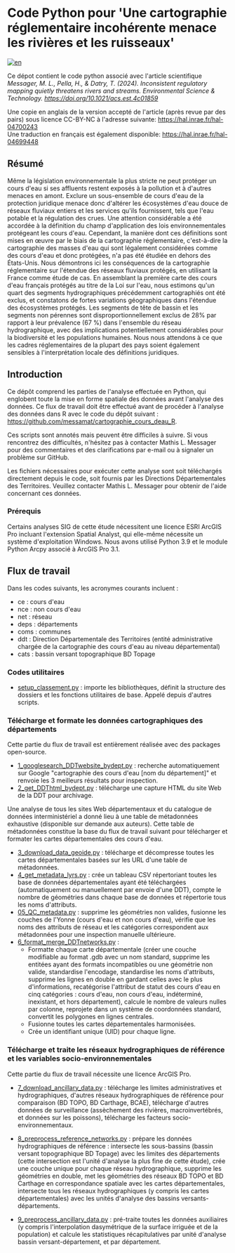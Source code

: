 # Code Python pour 'Une cartographie réglementaire incohérente menace les rivières et les ruisseaux'
[![en](https://img.shields.io/badge/lang-en-red.svg)](https://github.com/messamat/cartographie_cours_deau/blob/master/README.md)

Ce dépot contient le code python associé avec l'article scientifique _Messager, M. L., Pella, H., & Datry, T. (2024). 
Inconsistent regulatory mapping quietly threatens rivers and streams. Environmental Science & Technology. 
https://doi.org/10.1021/acs.est.4c01859_

Une copie en anglais de la version accepté de l'article (après revue par des pairs) sous licence CC-BY-NC
à l'adresse suivante: https://hal.inrae.fr/hal-04700243  
Une traduction en français est également disponible: https://hal.inrae.fr/hal-04699448

## Résumé
Même la législation environnementale la plus stricte ne peut protéger un cours d'eau si ses affluents restent 
exposés à la pollution et à d'autres menaces en amont. Exclure un sous-ensemble de cours d'eau de la protection
juridique menace donc d'altérer les écosystèmes d'eau douce de réseaux fluviaux entiers et les services qu'ils 
fournissent, tels que l'eau potable et la régulation des crues. Une attention considérable a été accordée à la 
définition du champ d'application des lois environnementales protégeant les cours d'eau. Cependant, la manière
dont ces définitions sont mises en œuvre par le biais de la cartographie réglementaire, c'est-à-dire la cartographie 
des masses d'eau qui sont légalement considérées comme des cours d'eau et donc protégées, n'a pas été étudiée 
en dehors des États-Unis. Nous démontrons ici les conséquences de la cartographie réglementaire sur l'étendue 
des réseaux fluviaux protégés, en utilisant la France comme étude de cas. En assemblant la première carte des 
cours d'eau français protégés au titre de la Loi sur l'eau, nous estimons qu'un quart des segments hydrographiques 
précédemment cartographiés ont été exclus, et constatons de fortes variations géographiques dans l'étendue des 
écosystèmes protégés. Les segments de tête de bassin et les segments non pérennes sont disproportionnellement 
exclus de 28% par rapport à leur prévalence (67 %) dans l'ensemble du réseau hydrographique, avec des implications
potentiellement considérables pour la biodiversité et les populations humaines. Nous nous attendons à ce que les 
cadres réglementaires de la plupart des pays soient également sensibles à l'interprétation locale des définitions 
juridiques. 

## Introduction

Ce dépôt comprend les parties de l'analyse effectuée en Python, qui englobent toute la mise en forme spatiale 
des données avant l'analyse des données. Ce flux de travail doit être effectué avant de procéder à l'analyse 
des données dans R avec le code du dépôt suivant : https://github.com/messamat/cartographie_cours_deau_R.  

Ces scripts sont annotés mais peuvent être difficiles à suivre. Si vous rencontrez des difficultés, 
n'hésitez pas à contacter Mathis L. Messager pour des commentaires et des clarifications par e-mail
ou à signaler un problème sur GitHub.

Les fichiers nécessaires pour exécuter cette analyse sont soit téléchargés directement depuis le code, 
soit fournis par les Directions Départementales des Territoires. Veuillez contacter Mathis L. Messager 
pour obtenir de l'aide concernant ces données. 

### Prérequis
Certains analyses SIG de cette étude nécessitent une licence ESRI ArcGIS Pro incluant l'extension 
Spatial Analyst, qui elle-même nécessite un système d'exploitation Windows. Nous avons utilisé Python 3.9 et
le module Python Arcpy associé à ArcGIS Pro 3.1.

## Flux de travail
Dans les codes suivants, les acronymes courants incluent :
- ce : cours d'eau
- nce : non cours d'eau
- net : réseau
- deps : départements
- coms : communes
- ddt : Direction Départementale des Territoires (entité administrative chargée de la cartographie des cours d'eau au niveau départemental)
- cats : bassin versant topographique BD Topage

### Codes utilitaires
- [setup_classement.py](https://github.com/messamat/cartographie_cours_deau/blob/master/setup_classement.py) : 
importe les bibliothèques, définit la structure des dossiers et les fonctions utilitaires de base. Appelé depuis d'autres scripts.

### Télécharge et formate les données cartographiques des départements
Cette partie du flux de travail est entièrement réalisée avec des packages open-source.
- [1_googlesearch_DDTwebsite_bydept.py](https://github.com/messamat/cartographie_cours_deau/blob/master/1_googlesearch_DDTwebsite_bydept.py) : 
recherche automatiquement sur Google "cartographie des cours d'eau [nom du département]" et renvoie les 3 meilleurs résultats pour inspection.
- [2_get_DDThtml_bydept.py](https://github.com/messamat/cartographie_cours_deau/blob/master/2_get_DDThtml_bydept.py) : 
télécharge une capture HTML du site Web de la DDT pour archivage.

Une analyse de tous les sites Web départementaux et du catalogue de données interministériel a donné lieu 
à une table de métadonnées exhaustive (disponible sur demande aux auteurs). Cette table de métadonnées constitue 
la base du flux de travail suivant pour télécharger et formater les cartes départementales des cours d'eau.

- [3_download_data_geoide.py](https://github.com/messamat/cartographie_cours_deau/blob/master/3_download_data_geoide.py) : 
télécharge et décompresse toutes les cartes départementales basées sur les URL d'une table de métadonnées.
- [4_get_metadata_lyrs.py](https://github.com/messamat/cartographie_cours_deau/blob/master/4_get_metadata_lyrs.py) : 
crée un tableau CSV répertoriant toutes les base de données départementales ayant été téléchargées (automatiquement ou manuellement par envoie d'une DDT),
compte le nombre de géométries dans chaque base de données et répertorie tous les noms d'attributs.
- [05_QC_metadata.py](https://github.com/messamat/cartographie_cours_deau/blob/master/5_QC_metadata.py) : 
supprime les géométries non valides, fusionne les couches de l'Yonne (cours d'eau et non cours d'eau),
vérifie que les noms des attributs de réseau et les catégories correspondent aux métadonnées pour une inspection manuelle ultérieure.
- [6_format_merge_DDTnetworks.py](https://github.com/messamat/cartographie_cours_deau/blob/master/6_format_merge_DDTnetworks.py) :
  - Formatte chaque carte départementale (créer une couche modifiable au format .gdb avec un nom standard,
    supprime les entitées ayant des formats incompatibles ou une géométrie non valide, standardise l'encodage,
    standardise les noms d'attributs, supprime les lignes en double en gardant celles avec le plus d'informations,
    recatégorise l'attribut de statut des cours d'eau en cinq catégories : cours d'eau, non cours d'eau, indéterminé,
    inexistant, et hors département), calcule le nombre de valeurs nulles par colonne, reprojete dans un système de
    coordonnées standard, convertit les polygones en lignes centrales.
  - Fusionne toutes les cartes départementales harmonisées.
  - Crée un identifiant unique (UID) pour chaque ligne.

### Télécharge et traite les réseaux hydrographiques de référence et les variables socio-environnementales
Cette partie du flux de travail nécessite une licence ArcGIS Pro.

- [7_download_ancillary_data.py](https://github.com/messamat/cartographie_cours_deau/blob/master/7_download_ancillary_data.py) : 
télécharge les limites administratives et hydrographiques, d'autres réseaux hydrographiques de référence pour comparaison (BD TOPO, BD Carthage, BCAE),
télécharge d'autres données de surveillance (assèchement des rivières, macroinvertébrés, et données sur les poissons),
 télécharge les facteurs socio-environnementaux.
- [8_preprocess_reference_networks.py](https://github.com/messamat/cartographie_cours_deau/blob/master/8_preprocess_reference_networks.py) : 
prépare les données hydrographiques de référence : intersecte les sous-bassins (bassin versant topographique BD Topage) avec les limites des départements
(cette intersection est l'unité d'analyse la plus fine de cette étude), crée une couche unique pour chaque réseau hydrographique,
supprime les géométries en double, met les géométries des réseaux BD TOPO et BD Carthage en correspondance spatiale avec les cartes départementales,
 intersecte tous les réseaux hydrographiques (y compris les cartes départementales) avec les unités d'analyse des bassins versants-départements.

- [9_preprocess_ancillary_data.py](https://github.com/messamat/cartographie_cours_deau/blob/master/9_preprocess_ancillary_data.py) : 
pré-traite toutes les données auxiliaires (y compris l'interpolation dasymétrique de la surface irriguée et de la population)
et calcule les statistiques récapitulatives par unité d'analyse bassin versant-département, et par département.
